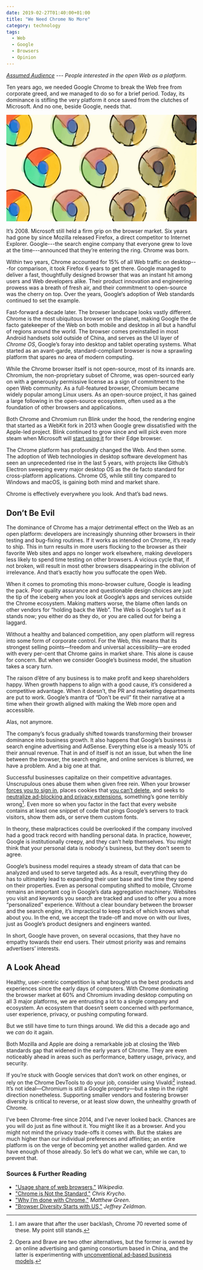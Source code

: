 ```yaml
---
date: 2019-02-27T01:40:00+01:00
title: "We Need Chrome No More"
category: technology
tags:
  - Web
  - Google
  - Browsers
  - Opinion
---
```


*[Assumed Audience](https://www.chriskrycho.com/2018/assumed-audiences.html) --- People interested in the open Web as a platform.*

Ten years ago, we needed Google Chrome to break the Web free from corporate greed, and we managed to do so for a brief period. Today, its dominance is stifling the very platform it once saved from the clutches of Microsoft. And no one, beside Google, needs that.

![Google Chrome](header-image.jpg)

It’s 2008. Microsoft still held a firm grip on the browser market. Six years had gone by since Mozilla released Firefox, a direct competitor to Internet Explorer. Google---the search engine company that everyone grew to love at the time---announced that they’re entering the ring. Chrome was born.

Within two years, Chrome accounted for 15% of all Web traffic on desktop---for comparison, it took Firefox 6 years to get there. Google managed to deliver a fast, thoughtfully designed browser that was an instant hit among users and Web developers alike. Their product innovation and engineering prowess was a breath of fresh air, and their commitment to open-source was the cherry on top. Over the years, Google‘s adoption of Web standards continued to set the example.

Fast-forward a decade later. The browser landscape looks vastly different. Chrome is the most ubiquitous browser on the planet, making Google the de facto gatekeeper of the Web on both mobile and desktop in all but a handful of regions around the world. The browser comes preinstalled in most Android handsets sold outside of China, and serves as the UI layer of *Chrome OS*, Google’s foray into desktop and tablet operating systems. What started as an avant-garde, standard-compliant browser is now a sprawling platform that spares no area of modern computing.

While the Chrome browser itself is not open-source, most of its innards are. Chromium, the non-proprietary subset of Chrome, was open-sourced early on with a generously permissive license as a sign of commitment to the open Web community. As a full-featured browser, Chromium became widely popular among Linux users. As an open-source project, it has gained a large following in the open-source ecosystem, often used as a the foundation of other browsers and applications.

Both Chrome and Chromium run Blink under the hood, the rendering engine that started as a WebKit fork in 2013 when Google grew dissatisfied with the Apple-led project. Blink continued to grow since and will pick even more steam when Microsoft will [start using it][edge] for their Edge browser.

The Chrome platform has profoundly changed the Web. And then some. The adoption of Web technologies in desktop software development has seen an unprecedented rise in the last 5 years, with projects like Github’s Electron sweeping every major desktop OS as the de facto standard for cross-platform applications. Chrome OS, while still tiny compared to Windows and macOS, is gaining both mind and market share.

Chrome is effectively everywhere you look. And that’s bad news.

## Don’t Be Evil

The dominance of Chrome has a major detrimental effect on the Web as an open platform: developers are increasingly shunning other browsers in their testing and bug-fixing routines. If it works as intended on Chrome, it’s ready to ship. This in turn results in more users flocking to the browser as their favorite Web sites and apps no longer work elsewhere, making developers less likely to spend time testing on other browsers. A vicious cycle that, if not broken, will result in most other browsers disappearing in the oblivion of irrelevance. And that’s exactly how you suffocate the open Web.

When it comes to promoting this mono-browser culture, Google is leading the pack. Poor quality assurance and questionable design choices are just the tip of the iceberg when you look at Google’s apps and services outside the Chrome ecosystem. Making matters worse, the blame often lands on other vendors for “holding back the Web”. The Web is Google’s turf as it stands now; you either do as they do, or you are called out for being a laggard.

Without a healthy and balanced competition, any open platform will regress into some form of corporate control. For the Web, this means that its strongest selling points—freedom and universal accessibility—are eroded with every per-cent that Chrome gains in market share. This alone is cause for concern. But when we consider Google’s business model, the situation takes a scary turn.

The raison d’être of any business is to make profit and keep shareholders happy. When growth happens to align with a good cause, it’s considered a competitive advantage. When it doesn’t, the PR and marketing departments are put to work. Google’s mantra of “Don’t be evil” fit their narrative at a time when their growth aligned with making the Web more open and accessible.

Alas, not anymore.

The company’s focus gradually shifted towards transforming their browser dominance into business growth. It also happens that Google’s business *is* search engine advertising and AdSense. Everything else is a measly 10% of their annual revenue. That in and of itself is not an issue, but when the line between the browser, the search engine, and online services is blurred, we have a problem. And a big one at that.

Successful businesses capitalize on their competitive advantages.  Unscrupulous ones abuse them when given free rein. When your browser [forces you to sign in], places cookies that [you can’t delete], and seeks to [neutralize ad-blocking and privacy extensions], something’s gone terribly wrong[^1]. Even more so when you factor in the fact that every website contains at least one snippet of code that pings Google’s servers to track visitors, show them ads, or serve them custom fonts.

In theory, these malpractices could be overlooked if the company involved had a good track record with handling personal data. In practice, however, Google is institutionally creepy, and they can’t help themselves. You might think that your personal data is nobody's business, but they don’t seem to agree.

Google’s business model requires a steady stream of data that can be analyzed and used to serve targeted ads. As a result, everything they do has to ultimately lead to expanding their user base and the time they spend on their properties. Even as personal computing shifted to mobile, Chrome remains an important cog in Google’s data aggregation machinery. Websites you visit and keywords you search are tracked and used to offer you a more “personalized” experience. Without a clear boundary between the browser and the search engine, it’s impractical to keep track of which knows what about you. In the end, we accept the trade-off and move on with our lives, just as Google’s product designers and engineers wanted.

In short, Google have proven, on several occasions, that they have no empathy towards their end users. Their utmost priority was and remains advertisers’ interests.

## A Look Ahead

Healthy, user-centric competition is what brought us the best products and experiences since the early days of computers. With Chrome dominating the browser market at 60% and Chromium invading desktop computing on all 3 major platforms, we are entrusting a lot to a single company and ecosystem. An ecosystem that doesn’t seem concerned with performance, user experience, privacy, or pushing computing forward.

But we still have time to turn things around. We did this a decade ago and we *can* do it again.

Both Mozilla and Apple are doing a remarkable job at closing the Web standards gap that widened in the early years of Chrome. They are even noticeably ahead in areas such as performance, battery usage, privacy, and security.

If you’re stuck with Google services that don’t work on other engines, or rely on the Chrome DevTools to do your job, consider using Vivaldi[^2] instead. It’s not ideal—Chromium is still a Google property—but a step in the right direction nonetheless. Supporting smaller vendors and fostering browser diversity is critical to reverse, or at least slow down, the unhealthy growth of Chrome.

I’ve been Chrome-free since 2014, and I’ve never looked back. Chances are you will do just as fine without it. You might like it as a browser. And you might not mind the privacy trade-offs it comes with. But the stakes are much higher than our individual preferences and affinities; an entire platform is on the verge of becoming yet another walled garden. And we have enough of those already. So let’s do what we can, while we can, to prevent that.

### Sources & Further Reading

- ["Usage share of web browsers,"](https://en.wikipedia.org/wiki/Usage_share_of_web_browsers) *Wikipedia*.
- ["Chrome is Not the Standard,"](https://www.chriskrycho.com/2017/chrome-is-not-the-standard.html) *Chris Krycho*.
- ["Why I’m done with Chrome,"](https://blog.cryptographyengineering.com/2018/09/23/why-im-leaving-chrome/) *Matthew Green*.
- ["Browser Diversity Starts with US,"](http://www.zeldman.com/2018/12/07/browser-diversity-starts-with-us/) *Jeffrey Zeldman*.

[edge]: https://blogs.windows.com/windowsexperience/2018/12/06/microsoft-edge-making-the-web-better-through-more-open-source-collaboration/
[forces you to sign in]: https://blog.cryptographyengineering.com/2018/09/23/why-im-leaving-chrome/
[you can’t delete]: https://news.softpedia.com/news/chrome-69-does-not-delete-google-cookies-when-clearing-all-website-data-522884.shtml
[neutralize ad-blocking and privacy extensions]: https://www.cnet.com/news/google-may-break-ad-blockers-with-upcoming-chrome-change/

[^1]: I am aware that after the user backlash, Chrome 70 reverted some of these. My point still stands.
[^2]: Opera and Brave are two other alternatives, but the former is owned by an online advertising and gaming consortium based in China, and the latter is experimenting with [unconventional ad-based business models](https://www.cnet.com/news/braves-privacy-focused-ads-to-spread-beyond-startups-own-browser/).
